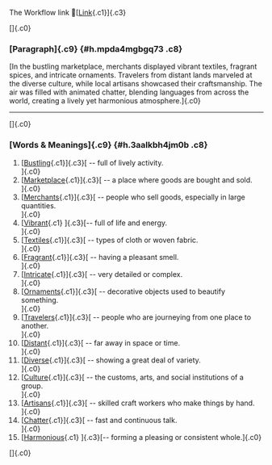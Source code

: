 The Workflow link
👏[[Link](https://www.google.com/url?q=http://www.google.com&sa=D&source=editors&ust=1758109423619563&usg=AOvVaw2oXOHckE46eK14QcSBSrPr){.c1}]{.c3}

[]{.c0}

### [Paragraph]{.c9} {#h.mpda4mgbgq73 .c8}

[In the bustling marketplace, merchants displayed vibrant textiles,
fragrant spices, and intricate ornaments. Travelers from distant lands
marveled at the diverse culture, while local artisans showcased their
craftsmanship. The air was filled with animated chatter, blending
languages from across the world, creating a lively yet harmonious
atmosphere.]{.c0}

------------------------------------------------------------------------

[]{.c0}

### [Words & Meanings]{.c9} {#h.3aalkbh4jm0b .c8}

1.  [[Bustling](https://www.google.com/url?q=http://www.google.com&sa=D&source=editors&ust=1758109423620991&usg=AOvVaw0P8YKJBVYoTHGFHtJv3XnT){.c1}]{.c3}[ --
    full of lively activity.\
    ]{.c0}
2.  [[Marketplace](https://www.google.com/url?q=http://www.google.com&sa=D&source=editors&ust=1758109423621285&usg=AOvVaw0V8fMLnKGikQSoZlXWtGN0){.c1}]{.c3}[ --
    a place where goods are bought and sold.\
    ]{.c0}
3.  [[Merchants](https://www.google.com/url?q=http://www.google.com&sa=D&source=editors&ust=1758109423621510&usg=AOvVaw3K_sVsf3G1ZXBQapA_vsMD){.c1}]{.c3}[ --
    people who sell goods, especially in large quantities.\
    ]{.c0}
4.  [[Vibrant](https://www.google.com/url?q=http://www.google.com&sa=D&source=editors&ust=1758109423621811&usg=AOvVaw3M2vw-9a7orHPZkjzT5RTZ){.c1}
    ]{.c3}[-- full of life and energy.\
    ]{.c0}
5.  [[Textiles](https://www.google.com/url?q=http://www.google.com&sa=D&source=editors&ust=1758109423622017&usg=AOvVaw3q1OEDupKuvKsa_IJZDgWd){.c1}]{.c3}[ --
    types of cloth or woven fabric.\
    ]{.c0}
6.  [[Fragrant](https://www.google.com/url?q=http://www.google.com&sa=D&source=editors&ust=1758109423622220&usg=AOvVaw0XpQsdajALRov_AxHEnUZ9){.c1}]{.c3}[ --
    having a pleasant smell.\
    ]{.c0}
7.  [[Intricate](https://www.google.com/url?q=http://www.google.com&sa=D&source=editors&ust=1758109423622415&usg=AOvVaw08Urdq6RlLd_1qLx49CilI){.c1}]{.c3}[ --
    very detailed or complex.\
    ]{.c0}
8.  [[Ornaments](https://www.google.com/url?q=http://www.google.com&sa=D&source=editors&ust=1758109423622601&usg=AOvVaw2aDyc30z4aHv8vQj4Kft-O){.c1}]{.c3}[ --
    decorative objects used to beautify something.\
    ]{.c0}
9.  [[Travelers](https://www.google.com/url?q=http://www.google.com&sa=D&source=editors&ust=1758109423622824&usg=AOvVaw398JDrQVXURbbXqnHUupuF){.c1}]{.c3}[ --
    people who are journeying from one place to another.\
    ]{.c0}
10. [[Distant](https://www.google.com/url?q=http://www.google.com&sa=D&source=editors&ust=1758109423623086&usg=AOvVaw1ECuYVdgaKdSNywotnGqql){.c1}]{.c3}[ --
    far away in space or time.\
    ]{.c0}
11. [[Diverse](https://www.google.com/url?q=http://www.google.com&sa=D&source=editors&ust=1758109423623349&usg=AOvVaw3XNmvHnmzT1Fqx5L3AViwP){.c1}]{.c3}[ --
    showing a great deal of variety.\
    ]{.c0}
12. [[Culture](https://www.google.com/url?q=http://www.google.com&sa=D&source=editors&ust=1758109423623560&usg=AOvVaw2jF2u6jbMDIXj-oUqPc816){.c1}]{.c3}[ --
    the customs, arts, and social institutions of a group.\
    ]{.c0}
13. [[Artisans](https://www.google.com/url?q=http://www.google.com&sa=D&source=editors&ust=1758109423623813&usg=AOvVaw2BETd4dw5Ll0K40xnzolHH){.c1}]{.c3}[ --
    skilled craft workers who make things by hand.\
    ]{.c0}
14. [[Chatter](https://www.google.com/url?q=http://www.google.com&sa=D&source=editors&ust=1758109423624048&usg=AOvVaw3cyTfaHyCbsKZ09ZNHKxJR){.c1}]{.c3}[ --
    fast and continuous talk.\
    ]{.c0}
15. [[Harmonious](https://www.google.com/url?q=http://www.google.com&sa=D&source=editors&ust=1758109423624243&usg=AOvVaw3y7_9cLdzeCthRdk4p7Cdr){.c1}
    ]{.c3}[-- forming a pleasing or consistent whole.]{.c0}

[]{.c0}
